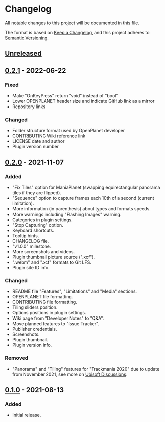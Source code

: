 # Changelog
All notable changes to this project will be documented in this file.

The format is based on [Keep a Changelog](https://keepachangelog.com/en/1.0.0/),
and this project adheres to [Semantic Versioning](https://semver.org/spec/v2.0.0.html).

## [Unreleased]

## [0.2.1] - 2022-06-22
### Fixed
- Make "OnKeyPress" return "void" instead of "bool"
- Lower OPENPLANET header size and indicate GitHub link as a mirror
- Repository links

### Changed
- Folder structure format used by OpenPlanet developer
- CONTRIBUTING Wiki reference link
- LICENSE date and author
- Plugin version number

## [0.2.0] - 2021-11-07
### Added
- "Fix Tiles" option for ManiaPlanet (swapping equirectangular panorama tiles if they are flipped).
- "Sequence" option to capture frames each 10th of a second (current limitation).
- More information (in parenthesis) about types and formats speeds.
- More warnings including "Flashing Images" warning.
- Categories in plugin settings.
- "Stop Capturing" option.
- Keyboard shortcuts.
- Tooltip hints.
- CHANGELOG file.
- "v1.0.0" milestone.
- More screenshots and videos.
- Plugin thumbnail picture source (".xcf").
- ".webm" and ".xcf" formats to Git LFS.
- Plugin site ID info.

### Changed
- README file "Features", "Limitations" and "Media" sections.
- OPENPLANET file formatting.
- CONTRIBUTING file formatting.
- Tiling sliders position.
- Options positions in plugin settings.
- Wiki page from "Developer Notes" to "Q&A".
- Move planned features to "Issue Tracker".
- Publisher credentials.
- Screenshots.
- Plugin thumbnail.
- Plugin version info.

### Removed
- "Panorama" and "Tiling" features for "Trackmania 2020" due to update from November 2021,
see more on [Ubisoft Discussions](https://discussions.ubisoft.com/topic/123309/can-t-do-360-screenshots-anymore/).

## [0.1.0] - 2021-08-13
### Added
- Initial release.

[Unreleased]: https://gitlab.com/fentrasLABS/openplanet/screenshooter/-/compare/v0.2.0...HEAD
[0.2.1]: https://gitlab.com/fentrasLABS/openplanet/screenshooter/-/compare/v0.2.0...v0.2.1
[0.2.0]: https://gitlab.com/fentrasLABS/openplanet/screenshooter/-/compare/v0.1...v0.2.0
[0.1.0]: https://gitlab.com/fentrasLABS/openplanet/screenshooter/-/releases/v0.1